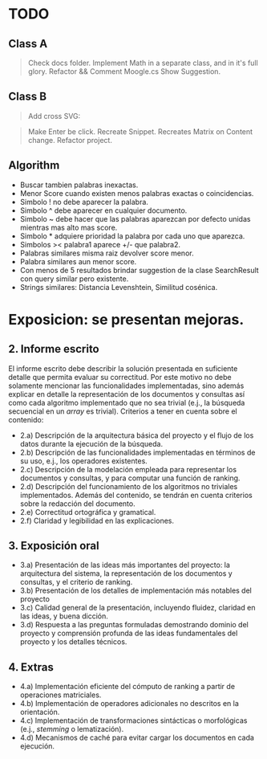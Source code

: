 # TODO
## Class A
> Check docs folder.
> Implement Math in a separate class, and in it's full glory.
> Refactor && Comment Moogle.cs
> Show Suggestion.

## Class B
> Add cross SVG:
<!-- <svg xmlns="http://www.w3.org/2000/svg" fill="lightgray" viewBox="0 0 24 24" width="24" height="24">
	<path d="M19 6.41L17.59 5 12 10.59 6.41 5 5 6.41 10.59 12 5 17.59 6.41 19 12 13.41 17.59 19 19 17.59 13.41 12z"/>
</svg> -->
> Make Enter be click.
> Recreate Snippet.
> Recreates Matrix on Content change.
> Refactor project.

## Algorithm
<!-- > 1. Collect and preprocess your corpus: Collect the documents that you want to use for your search engine and preprocess them by removing stop words, stemming/lemmatizing the remaining words, and converting them to lowercase.
> 2. Build the document-term matrix: Build a document-term matrix where each row represents a document and each column represents a term in the corpus vocabulary. The values in the matrix can be the raw term frequency or the TF-IDF weight of the corresponding term in the document. 
> 3. Normalize the document vectors: Normalize the document vectors to have unit length. This is done by dividing each document vector by its Euclidean length.
> 4. Process the query: Preprocess the query in the same way as the documents.
> 5. Build the query vector: Build a query vector that represents the query in the same vector space as the document vectors. The query vector can be constructed using the same vocabulary and term weighting scheme as the document-term matrix.
> 6. Compute the cosine similarity: Compute the cosine similarity between the query vector and each document vector in the corpus. The cosine similarity measures the angle between two vectors in a high-dimensional space and ranges from -1 (opposite directions) to 1 (same direction). The document vectors with the highest cosine similarity to the query vector are the most relevant to the query.
> 7. Rank the results: Rank the search results by their cosine similarity scores in descending order. The top-ranked documents are the most relevant to the query.
> 8. Present the results: Present the search results to the user in a user-friendly way, such as by displaying the document titles and snippets or by providing links to the full documents. -->





<!-- 
- No podemos limitarnos a los documentos donde aparece exactamente la frase introducida por el usuario.
- En primer lugar, el usuario puede buscar no solo una palabra sino en general una frase cualquiera.
- Si no aparecen todas las palabras de la frase en un documento, pero al menos aparecen algunas, este documento también queremos que sea devuelto, pero con un
`score` menor mientras menos palabras aparezcan.
- El orden en que aparezcan en el documento los términos del `query` en general no debe importar, ni siquiera que aparezcan en lugares totalmente diferentes del documento.
- Si en diferentes documentos aparecen la misma cantidad de palabras de la consulta, (por ejemplo, 2 de las 3 palabras de la consulta `"algoritmos de ordenación"`), pero uno de ellos contiene una palabra más rara (por ejemplo, `"ordenación"` es más rara que `"algoritmos"` porque aparece en menos documentos), el documento con palabras más raras debe tener un `score` más alto, porque es una respuesta más específica.
- De la misma forma, si un documento tiene más términos de la consulta que otro, en general debería tener un `score` más alto (a menos que sean términos menos relevantes).
- Algunas palabras excesivamente comunes como las preposiciones, conjunciones, etc., deberían ser ignoradas por completo ya que aparecerán en la inmensa mayoría de los documentos (esto queremos que se haga de forma automática, o sea, que no haya una lista cableada de palabras a ignorar, sino que se computen de los documentos).

## Funcionalidades opcionales
- Un símbolo `!` delante de una palabra (e.j., `"algoritmos de búsqueda !ordenación"`) indica que esa palabra **no debe aparecer** en ningún documento que sea devuelto.
- Un símbolo `^` delante de una palabra (e.j., `"algoritmos de ^ordenación"`) indica que esa palabra **tiene que aparecer** en cualquier documento que sea devuelto.
- Un símbolo `~` entre dos o más términos indica que esos términos deben **aparecer cerca**, o sea, que mientras más cercanos estén en el documento mayor será la relevancia. Por ejemplo, para la búsqueda `"algoritmos ~ ordenación"`, mientras más cerca están las palabras `"algoritmo"` y `"ordenación"`, más alto debe ser el `score` de ese documento.
- Cualquier cantidad de símbolos `*` delante de un término indican que ese término es más importante, por lo que su influencia en el `score` debe ser mayor que la tendría normalmente (este efecto será acumulativo por cada `*`, por ejemplo `"algoritmos de **ordenación"` indica que la palabra `"ordenación"` tiene dos veces más prioridad que `"algoritmos"`).

- Si las palabras exactas no aparecen, pero aparecen palabras derivadas de la misma raíz, también queremos devolver esos documentos (por ejemplo, si no está `"ordenación"` pero estar `"ordenados"`, ese documento puede devolverse pero con un `score` menor).
- Si aparecen palabras relacionadas aunque no tengan la misma raíz (por ejemplo si la búsqueda es `"computadora"` y el documento tiene `"ordenador"`), también queremos devolver esos documentos pero con menor `score` que si apareciera la palabra exacta o una de la misma raíz. -->

- Buscar tambien palabras inexactas.
- Menor Score cuando existen menos palabras exactas o coincidencias.
- Simbolo ! no debe aparecer la palabra.
- Simbolo ^ debe aparecer en cualquier documento.
- Simbolo ~ debe hacer que las palabras aparezcan por defecto unidas mientras mas alto mas score.
- Simbolo * adquiere prioridad la palabra por cada uno que aparezca.
- Simbolos >< palabra1 aparece +/- que palabra2.
- Palabras similares misma raiz devolver score menor.
- Palabra similares aun menor score.
- Con menos de 5 resultados brindar suggestion de la clase SearchResult con query similar pero existente.
- Strings similares: Distancia Levenshtein, Similitud cosénica.



# Exposicion: se presentan mejoras.
## 2. Informe escrito
El informe escrito debe describir la solución presentada en suficiente detalle que permita evaluar su correctitud. Por este motivo no debe solamente mencionar las funcionalidades implementadas, sino además explicar en detalle la representación de los documentos y consultas así como cada algoritmo implementado que no sea trivial (e.j., la búsqueda secuencial en un *array* es trivial).
Criterios a tener en cuenta sobre el contenido:
- 2.a) Descripción de la arquitectura básica del proyecto y el flujo de los datos durante la ejecución de la búsqueda.
- 2.b) Descripción de las funcionalidades implementadas en términos de su uso, e.j., los operadores existentes.
- 2.c) Descripción de la modelación empleada para representar los documentos y consultas, y para computar una función de ranking.
- 2.d) Descripción del funcionamiento de los algoritmos no triviales implementados.
Además del contenido, se tendrán en cuenta criterios sobre la redacción del documento.
- 2.e) Correctitud ortográfica y gramatical.
- 2.f) Claridad y legibilidad en las explicaciones.
## 3. Exposición oral
- 3.a) Presentación de las ideas más importantes del proyecto: la arquitectura del sistema, la representación de los documentos y consultas, y el criterio de ranking.
- 3.b) Presentación de los detalles de implementación más notables del proyecto
- 3.c) Calidad general de la presentación, incluyendo fluidez, claridad en las ideas, y buena dicción.
- 3.d) Respuesta a las preguntas formuladas demostrando dominio del proyecto y comprensión profunda de las ideas fundamentales del proyecto y los detalles técnicos.
## 4. Extras
- 4.a) Implementación eficiente del cómputo de ranking a partir de operaciones matriciales.
- 4.b) Implementación de operadores adicionales no descritos en la orientación.
- 4.c) Implementación de transformaciones sintácticas o morfológicas (e.j., _stemming_ o lematización).
- 4.d) Mecanismos de caché para evitar cargar los documentos en cada ejecución.